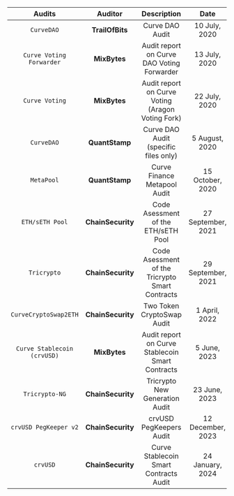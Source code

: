 | Audits | Auditor | Description  |  Date  | PDF |
| :-------: | :----: | :------: | :------: | :----: |
| `CurveDAO` | **TrailOfBits** | Curve DAO Audit  | 10 July, 2020 | [pdf](../../assets/pdf/curve-dao-ToB-final.pdf) |
| `Curve Voting Forwarder` | **MixBytes** | Audit report on Curve DAO Voting Forwarder | 13 July, 2020 |  [pdf](../../assets/pdf/Curve%20Finance%20DAO%20Voting%20Forwarder%20Security%20Audit%20Report.pdf) |
| `Curve Voting` | **MixBytes** | Audit report on Curve Voting (Aragon Voting Fork) | 22 July, 2020 | [pdf](../../assets/pdf/Curve%20Finance%20DAO%20Voting%20Security%20Audit%20Report.pdf)  |
| `CurveDAO` | **QuantStamp** | Curve DAO Audit (specific files only)  | 5 August, 2020 | [pdf](../../assets/pdf/curve-dao-quantstamp.pdf) |
| `MetaPool` | **QuantStamp** | Curve Finance Metapool Audit  | 15 October, 2020 | [pdf](../../assets/pdf/CurveMetapoolAudit.pdf) |
| `ETH/sETH Pool` | **ChainSecurity** | Code Asessment of the ETH/sETH Pool | 27 September, 2021 | [pdf](../../assets/pdf/ChainSecurity_Curve_Finance_Curve_ETH_sETH_Smart-contract-audit_September-27th-2021.pdf) |
| `Tricrypto` | **ChainSecurity** | Code Asessment of the Tricrypto Smart Contracts | 29 September, 2021  |  [pdf](../../assets/pdf/ChainSecurity_Curve-Finance-_-Tricrypto_smart-contract-audit_-September-2021.pdf) |
| `CurveCryptoSwap2ETH` | **ChainSecurity** | Two Token CryptoSwap Audit | 1 April, 2022  |  [pdf](../../assets/pdf/private_ChainSecurity_Curve_CurveCryptoSwap2ETH_audit_draft.pdf) |
| `Curve Stablecoin (crvUSD)` | **MixBytes** | Audit report on Curve Stablecoin Smart Contracts | 5 June, 2023  | [pdf](../../assets/pdf/Curve%20Stablecoin%20(crvUSD)%20Security%20Audit%20Report.pdf)  |
| `Tricrypto-NG` | **ChainSecurity** | Tricrypto New Generation Audit | 23 June, 2023 |  [pdf](../../assets/pdf/ChainSecurity_Curve_tricrypto-ng_audit.pdf) |
| `crvUSD PegKeeper v2` | **ChainSecurity** | crvUSD PegKeepers Audit | 12 December, 2023 |  [pdf](../../assets/pdf/ChainSecurity_Curve_PegKeeperV2_audit.pdf) |
| `crvUSD` | **ChainSecurity** | Curve Stablecoin Smart Contracts Audit | 24 January, 2024 |  [pdf](../../assets/pdf/ChainSecurity_Curve_Curve_Stablecoin_audit-1.pdf) |
